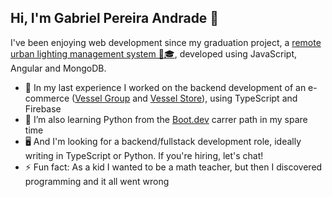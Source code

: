 ## Hi, I'm Gabriel Pereira Andrade 👋

I've been enjoying web development since my graduation project, a [remote urban lighting management system 📄🎓](https://drive.google.com/file/d/1avbJtlRiH998c_5EA7h4YtjeRuejCCXV/view?usp=sharing), developed using JavaScript, Angular and MongoDB.

- 🔭 In my last experience I worked on the backend development of an e-commerce ([Vessel Group](https://www.grupovessel.com) and [Vessel Store](https://loja.grupovessel.com)), using TypeScript and Firebase
- 🌱 I’m also learning Python from the [Boot.dev](https://www.boot.dev/tracks/backend) carrer path in my spare time
- 🖥️ And I'm looking for a backend/fullstack development role, ideally writing in TypeScript or Python. If you're hiring, let's chat!
- ⚡ Fun fact: As a kid I wanted to be a math teacher, but then I discovered programming and it all went wrong

<!--
**Gabrizz/Gabrizz** is a ✨ _special_ ✨ repository because its `README.md` (this file) appears on your GitHub profile.

Here are some ideas to get you started:

- 🔭 I’m currently working on ...
- 🌱 I’m currently learning ...
- 👯 I’m looking to collaborate on ...
- 🤔 I’m looking for help with ...
- 💬 Ask me about ...
- 📫 How to reach me: ...
- 😄 Pronouns: ...
- ⚡ Fun fact: ...
-->
